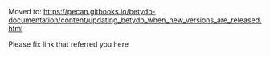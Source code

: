Moved to: https://pecan.gitbooks.io/betydb-documentation/content/updating_betydb_when_new_versions_are_released.html

Please fix link that referred you here